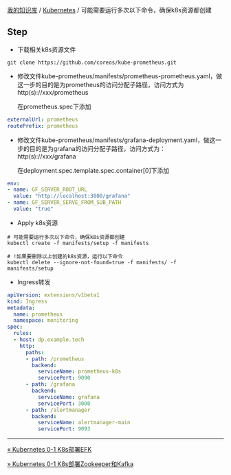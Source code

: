 [我的知识库](../README.md) / [Kubernetes](zz_generated_mdi.md) / 可能需要运行多次以下命令，确保k8s资源都创建

## Step

- 下载相关k8s资源文件

```shell
git clone https://github.com/coreos/kube-prometheus.git
```

- 修改文件kube-prometheus/manifests/prometheus-prometheus.yaml，做这一步的目的是为prometheus的访问分配子路径，访问方式为http(s)://xxx/prometheus

  在prometheus.spec下添加

```yaml
externalUrl: prometheus
routePrefix: prometheus
```

- 修改文件kube-prometheus/manifests/grafana-deployment.yaml，做这一步的目的是为grafana的访问分配子路径，访问方式为：http(s)://xxx/grafana

  在deployment.spec.template.spec.container[0]下添加

```yaml
env:
- name: GF_SERVER_ROOT_URL
  value: "http://localhost:3000/grafana"
- name: GF_SERVER_SERVE_FROM_SUB_PATH
  value: "true"
```

- Apply k8s资源

```shell
# 可能需要运行多次以下命令，确保k8s资源都创建
kubectl create -f manifests/setup -f manifests

# !如果要删除以上创建的k8s资源，运行以下命令
kubectl delete --ignore-not-found=true -f manifests/ -f manifests/setup
```

- Ingress转发

```yaml
apiVersion: extensions/v1beta1
kind: Ingress
metadata:
  name: prometheus
  namespace: monitoring
spec: 
  rules:
  - host: dp.example.tech
    http:
      paths:
      - path: /prometheus
        backend:
          serviceName: prometheus-k8s
          servicePort: 9090
      - path: /grafana
        backend:
          serviceName: grafana
          servicePort: 3000
      - path: /alertmanager
        backend:
          serviceName: alertmanager-main
          servicePort: 9093
```

---
[« Kubernetes 0-1 K8s部署EFK](k8s-deploy-efk.md)

[» Kubernetes 0-1 K8s部署Zookeeper和Kafka](k8s-deploy-zookeeper-kafka.md)
